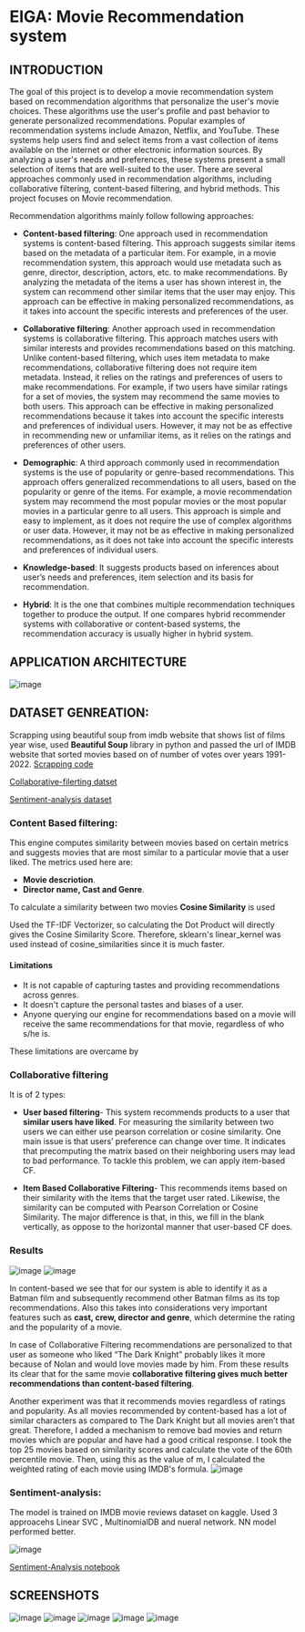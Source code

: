 # EIGA: Movie Recommendation system

## INTRODUCTION

The goal of this project is to develop a movie recommendation system based on recommendation algorithms that personalize the user's movie choices. These algorithms use the user's profile and past behavior to generate personalized recommendations. Popular examples of recommendation systems include Amazon, Netflix, and YouTube. These systems help users find and select items from a vast collection of items available on the internet or other electronic information sources. By analyzing a user's needs and preferences, these systems present a small selection of items that are well-suited to the user. There are several approaches commonly used in recommendation algorithms, including collaborative filtering, content-based filtering, and hybrid methods.
This project focuses on Movie recommendation.

Recommendation algorithms mainly follow following approaches: 

-	**Content-based filtering**: One approach used in recommendation systems is content-based filtering. This approach suggests similar items based on the metadata of a particular item. For example, in a movie recommendation system, this approach would use metadata such as genre, director, description, actors, etc. to make recommendations. By analyzing the metadata of the items a user has shown interest in, the system can recommend other similar items that the user may enjoy. This approach can be effective in making personalized recommendations, as it takes into account the specific interests and preferences of the user. 

-	**Collaborative filtering**: Another approach used in recommendation systems is collaborative filtering. This approach matches users with similar interests and provides recommendations based on this matching. Unlike content-based filtering, which uses item metadata to make recommendations, collaborative filtering does not require item metadata. Instead, it relies on the ratings and preferences of users to make recommendations. For example, if two users have similar ratings for a set of movies, the system may recommend the same movies to both users. This approach can be effective in making personalized recommendations because it takes into account the specific interests and preferences of individual users. However, it may not be as effective in recommending new or unfamiliar items, as it relies on the ratings and preferences of other users.

-	**Demographic**: A third approach commonly used in recommendation systems is the use of popularity or genre-based recommendations. This approach offers generalized recommendations to all users, based on the popularity or genre of the items. For example, a movie recommendation system may recommend the most popular movies or the most popular movies in a particular genre to all users. This approach is simple and easy to implement, as it does not require the use of complex algorithms or user data. However, it may not be as effective in making personalized recommendations, as it does not take into account the specific interests and preferences of individual users.

-	**Knowledge-based**: It suggests products based on inferences about user’s needs and preferences, item selection and its basis for recommendation.

-	**Hybrid**: It is the one that combines multiple recommendation techniques together to produce the output. If one compares hybrid
recommender systems with collaborative or content-based systems, the recommendation accuracy is usually higher in hybrid system. 

## APPLICATION ARCHITECTURE

![image](https://user-images.githubusercontent.com/56411093/181216896-3366c2e7-0853-465d-b5dd-c93490da25df.png)

## DATASET GENREATION:

Scrapping using beautiful soup from imdb website that shows list of films year wise, used **Beautiful Soup** library in python and passed the url of IMDB website that sorted movies based on of number of votes over years 1991-2022.
[Scrapping code](https://github.com/Aarush2k1/Movie-Recommender/blob/master/datasets-generation/imdb_scraping.ipynb)

[Collaborative-filerting datset](https://www.kaggle.com/rounakbanik/the-movies-dataset?select=ratings_small.csv)

[Sentiment-analysis dataset](https://www.kaggle.com/datasets/columbine/imdb-dataset-sentiment-analysis-in-csv-format)

### Content Based filtering:
This engine computes similarity between movies based on certain metrics and suggests movies that are most similar to a particular movie that a user liked. The metrics used here are:
- **Movie descriotion**.
- **Director name, Cast and Genre**.

To calculate a similarity between two movies **Cosine Similarity** is used

Used the TF-IDF Vectorizer, so calculating the Dot Product will directly gives the Cosine Similarity Score. 
Therefore, sklearn's linear_kernel was used instead of cosine_similarities since it is much faster.


#### Limitations
-	It is not capable of capturing tastes and providing recommendations across genres.
-	It doesn't capture the personal tastes and biases of a user. 
-	Anyone querying our engine for recommendations based on a movie will receive the same recommendations for that movie, regardless of who s/he is.

These limitations are overcame by 

### Collaborative filtering
It is of 2 types:

- **User based filtering**-  This system recommends products to a user that **similar users have liked**. For measuring the similarity between two users we can either use pearson correlation or cosine similarity. 
One main issue is that users’ preference can change over time. It indicates that precomputing the matrix based on their neighboring users may lead to bad performance. To tackle this problem, we can apply item-based CF.

- **Item Based Collaborative Filtering**- This recommends items based on their similarity with the items that the target user rated. 
Likewise, the similarity can be computed with Pearson Correlation or Cosine Similarity.
The major difference is that, in this, we fill in the blank vertically, as oppose to the horizontal manner that user-based CF does.

### Results

![image](https://user-images.githubusercontent.com/56411093/181223016-53cb44d8-f488-4963-a6c5-d2d42746fb31.png)
![image](https://user-images.githubusercontent.com/56411093/181223030-ae1c2d3d-e67b-43ed-b4d0-65f214fc51ba.png)

In content-based we see that for our system is able to identify it as a Batman film and subsequently recommend other Batman films as its top recommendations. Also this takes into considerations very important features such as **cast, crew, director and genre**, which determine the rating and the popularity of a movie. 

In case of Collaborative Filtering recommendations are personalized to that user as someone who liked “The Dark Knight” probably likes it more because of Nolan and would love movies made by him. From these results its clear that for the same movie **collaborative filtering gives much better recommendations than content-based filtering**.

Another experiment was that it recommends movies regardless of ratings and popularity. As all movies recommended by content-based has a lot of similar characters as compared to The Dark Knight but all  movies aren’t that great. Therefore, I added a mechanism to remove bad movies and return movies which are popular and have had a good critical response.
I took the top 25 movies based on similarity scores and calculate the vote of the 60th percentile movie. Then, using this as the value of m, I calculated the weighted rating of each movie using IMDB's formula.
![image](https://user-images.githubusercontent.com/56411093/181223271-a0d342c1-a379-4755-9bed-023afbd1399d.png)

 

### Sentiment-analysis: 
The model is trained on IMDB movie reviews dataset on kaggle. Used 3  approacehs Linear SVC , MultinomialDB and nueral network.
NN model performed better.

 ![image](https://user-images.githubusercontent.com/56411093/181221143-79e3dd27-1a4b-4b4d-8673-823136c841aa.png)

[Sentiment-Analysis notebook](https://github.com/Aarush2k1/Movie-Recommender/blob/master/sentiment-analysis/sentiment-analysis.ipynb)
 

## SCREENSHOTS
![image](https://user-images.githubusercontent.com/56411093/181219781-4ad85be2-6c56-42df-b38a-810f38d3e6cf.png)
![image](https://user-images.githubusercontent.com/56411093/181219891-3a3f7fac-16ee-4874-9f95-77374bffe8f0.png)
![image](https://user-images.githubusercontent.com/56411093/181219908-dc3b3b36-3740-480c-a9e4-bccb6dd26b89.png)
![image](https://user-images.githubusercontent.com/56411093/181219930-9a45ea22-7862-4365-9f5b-71f7646b523e.png)
![image](https://user-images.githubusercontent.com/56411093/181219949-3fa1932a-b146-46c5-9f15-c56a018daf28.png)



